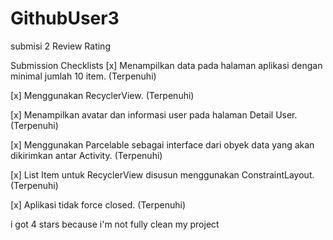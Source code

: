 # GithubUser3
submisi 2
Review Rating
    
Submission Checklists
[x] Menampilkan data pada halaman aplikasi dengan minimal jumlah 10 item. (Terpenuhi)

[x] Menggunakan RecyclerView. (Terpenuhi)

[x] Menampilkan avatar dan informasi user pada halaman Detail User. (Terpenuhi)

[x] Menggunakan Parcelable sebagai interface dari obyek data yang akan dikirimkan antar Activity. (Terpenuhi)

[x] List Item untuk RecyclerView disusun menggunakan ConstraintLayout. (Terpenuhi)

[x] Aplikasi tidak force closed. (Terpenuhi)

i got 4 stars because i'm not fully clean my project